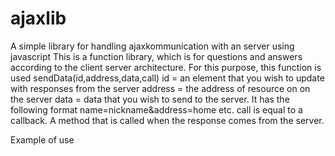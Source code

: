 # ajaxlib
A simple library for handling ajaxkommunication with an server using javascript
This is a function library, which is for questions and answers
according to the client server architecture. For this purpose, this function is used
sendData(id,address,data,call)
id = an element that you wish to update with responses from the server
address = the address of resource on on the server
data = data that you wish to send to the server. It has the following format
name=nickname&address=home etc.
call is equal to a callback. A method that is called when the response comes from the server.

Example of use
<script src="ajaxlib.js"></script>
<script>
						            function getInfo()
                        {
                        sendData('info','getinfo.php','',displayInfo);
                        }

                        function displayInfo(id,response)
                        {
                         document.getElementById(id).innerHTML=response.responseText;
                        }
</script>


